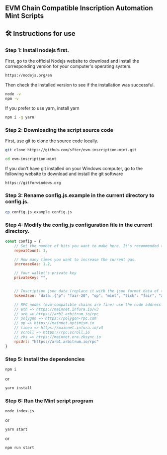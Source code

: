 ## EVM Chain Compatible Inscription Automation Mint Scripts


## 🛠 Instructions for use


### Step 1: Install nodejs first.


First, go to the official Nodejs website to download and install the corresponding version for your computer's operating system.


```bash
https://nodejs.org/en
```


Then check the installed version to see if the installation was successful.


```bash
node -v
npm -v
```


If you prefer to use yarn, install yarn
```bash
npm i -g yarn
```


### Step 2: Downloading the script source code
First, use git to clone the source code locally.
```bash
git clone https://github.com/sfter/evm-inscription-mint.git

cd evm-inscription-mint
```
If you don't have git installed on your Windows computer, go to the following website to download and install the git software
```bash
https://gitforwindows.org
```


### Step 3: Rename config.js.example in the current directory to config.js.
```bash
cp config.js.example config.js
```


### Step 4: Modify the config.js configuration file in the current directory.
```javascript
const config = {
    // Set the number of hits you want to make here. It's recommended that you don't make more than 50 hits at a time, or else you'll be unlinked.
    repeatCount: 1,

    // How many times you want to increase the current gas.
    increaseGas: 1.2,

    // Your wallet's private key
    privateKey: "", 


    // Inscription json data (replace it with the json format data of the inscription you want to play)
    tokenJson: 'data:,{"p": "fair-20", "op": "mint", "tick": "fair", "amt": "1000"}', 

    // RPC nodes (evm-compatible chains are fine) use the node address of whichever chain you're playing on
    // eth => https://mainnet.infura.io/v3
    // arb => https://arb1.arbitrum.io/rpc
    // polygon => https://polygon-rpc.com
    // op => https://mainnet.optimism.io
    // linea => https://mainnet.infura.io/v3
    // scroll => https://rpc.scroll.io
    // zks => https://mainnet.era.zksync.io
    rpcUrl: "https://arb1.arbitrum.io/rpc"
}
```


### Step 5: Install the dependencies
```bash
npm i
```
or
```bash
yarn install
```


### Step 6: Run the Mint script program
```shell
node index.js
```
or
```shell
yarn start
```
or
```shell
npm run start
```
